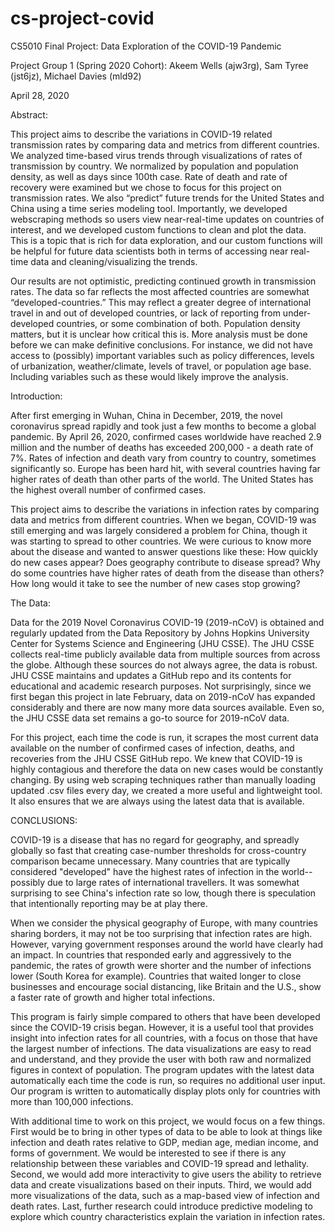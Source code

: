 # cs-project-covid

CS5010 Final Project: Data Exploration of the COVID-19 Pandemic

Project Group 1 (Spring 2020 Cohort): Akeem Wells (ajw3rg), Sam Tyree (jst6jz), Michael Davies (mld92)

April 28, 2020

Abstract:

This project aims to describe the variations in COVID-19 related transmission rates by comparing data and metrics from different countries. We analyzed time-based virus trends through visualizations of rates of transmission by country. We normalized by population and population density, as well as days since 100th case. Rate of death and rate of recovery were examined but we chose to focus for this project on transmission rates. We also “predict” future trends for the United States and China using a time series modeling tool. Importantly, we developed webscraping methods so users view near-real-time updates on countries of interest, and we developed custom functions to clean and plot the data. This is a topic that is rich for data exploration, and our custom functions will be helpful for future data scientists both in terms of accessing near real-time data and cleaning/visualizing the trends.

Our results are not optimistic, predicting continued growth in transmission rates. The data so far reflects the most affected countries are somewhat “developed-countries.” This may reflect a greater degree of international travel in and out of developed countries, or lack of reporting from under-developed countries, or some combination of both. Population density matters, but it is unclear how critical this is. More analysis must be done before we can make definitive conclusions. For instance, we did not have access to (possibly) important variables such as policy differences, levels of urbanization, weather/climate, levels of travel, or population age base. Including variables such as these would likely improve the analysis.

Introduction:

After first emerging in Wuhan, China in December, 2019, the novel coronavirus spread rapidly and took just a few months to become a global pandemic. By April 26, 2020, confirmed cases worldwide have reached 2.9 million and the number of deaths has exceeded 200,000 - a death rate of 7%. Rates of infection and death vary from country to country, sometimes significantly so. Europe has been hard hit, with several countries having far higher rates of death than other parts of the world. The United States has the highest overall number of confirmed cases.

This project aims to describe the variations in infection rates by comparing data and metrics from different countries. When we began, COVID-19 was still emerging and was largely considered a problem for China, though it was starting to spread to other countries. We were curious to know more about the disease and wanted to answer questions like these: How quickly do new cases appear? Does geography contribute to disease spread? Why do some countries have higher rates of death from the disease than others? How long would it take to see the number of new cases stop growing?

The Data:

Data for the 2019 Novel Coronavirus COVID-19 (2019-nCoV) is obtained and regularly updated from the Data Repository by Johns Hopkins University Center for Systems Science and Engineering (JHU CSSE). The JHU CSSE collects real-time publicly available data from multiple sources from across the globe. Although these sources do not always agree, the data is robust. JHU CSSE maintains and updates a GitHub repo and its contents for educational and academic research purposes. Not surprisingly, since we first began this project in late February, data on 2019-nCoV has expanded considerably and there are now many more data sources available. Even so, the JHU CSSE data set remains a go-to source for 2019-nCoV data.

For this project, each time the code is run, it scrapes the most current data available on the number of confirmed cases of infection, deaths, and recoveries from the JHU CSSE GitHub repo. We knew that COVID-19 is highly contagious and therefore the data on new cases would be constantly changing. By using web scraping techniques rather than manually loading updated .csv files every day, we created a more useful and lightweight tool. It also ensures that we are always using the latest data that is available.

CONCLUSIONS:

COVID-19 is a disease that has no regard for geography, and spreadly globally so fast that creating case-number thresholds for cross-country comparison became unnecessary. Many countries that are typically considered "developed" have the highest rates of infection in the world--possibly due to large rates of international travellers. It was somewhat surprising to see China's infection rate so low, though there is speculation that intentionally reporting may be at play there.

When we consider the physical geography of Europe, with many countries sharing borders, it may not be too surprising that infection rates are high. However, varying government responses around the world have clearly had an impact. In countries that responded early and aggressively to the pandemic, the rates of growth were shorter and the number of infections lower (South Korea for example). Countries that waited longer to close businesses and encourage social distancing, like Britain and the U.S., show a faster rate of growth and higher total infections.

This program is fairly simple compared to others that have been developed since the COVID-19 crisis began. However, it is a useful tool that provides insight into infection rates for all countries, with a focus on those that have the largest number of infections. The data visualizations are easy to read and understand, and they provide the user with both raw and normalized figures in context of population. The program updates with the latest data automatically each time the code is run, so requires no additional user input. Our program is written to automatically display plots only for countries with more than 100,000 infections.

With additional time to work on this project, we would focus on a few things. First would be to bring in other types of data to be able to look at things like infection and death rates relative to GDP, median age, median income, and forms of government. We would be interested to see if there is any relationship between these variables and COVID-19 spread and lethality. Second, we would add more interactivity to give users the ability to retrieve data and create visualizations based on their inputs. Third, we would add more visualizations of the data, such as a map-based view of infection and death rates. Last, further research could introduce predictive modeling to explore which country characteristics explain the variation in infection rates.
